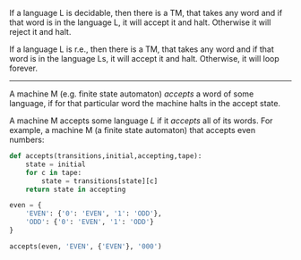 If a language L is decidable, then there is a TM, that takes any word and if that word is in the language L, it will accept it and halt. Otherwise it will reject it and halt.

If a language L is r.e., then there is a TM, that takes any word and if that word is in the language Ls, it will accept it and halt. Otherwise, it will loop forever.

---

A machine M (e.g. finite state automaton) _accepts_ a word of some language, if for that particular word the machine halts in the accept state.

A machine M accepts some language $L$ if it _accepts_ all of its words. For example, a machine M (a finite state automaton) that accepts even numbers:

```python
def accepts(transitions,initial,accepting,tape):
    state = initial
    for c in tape:
        state = transitions[state][c]
    return state in accepting

even = {
    'EVEN': {'0': 'EVEN', '1': 'ODD'},
    'ODD': {'0': 'EVEN', '1': 'ODD'}
}

accepts(even, 'EVEN', {'EVEN'}, '000')
```